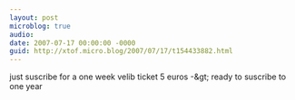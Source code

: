 ```yaml
---
layout: post
microblog: true
audio: 
date: 2007-07-17 00:00:00 -0000
guid: http://xtof.micro.blog/2007/07/17/t154433882.html
---
```

just suscribe for a one week velib ticket 5 euros -&amp;gt; ready to suscribe to one year

